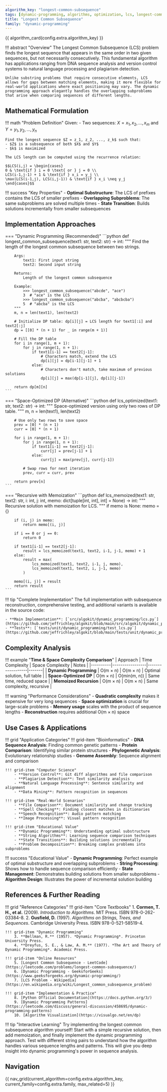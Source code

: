 ```yaml
---
algorithm_key: "longest-common-subsequence"
tags: [dynamic-programming, algorithms, optimization, lcs, longest-common-subsequence, string-algorithms, bioinformatics]
title: "Longest Common Subsequence"
family: "dynamic-programming"
---
```


{{ algorithm_card(config.extra.algorithm_key) }}

!!! abstract "Overview"
    The Longest Common Subsequence (LCS) problem finds the longest sequence that appears in the same order in two given sequences, but not necessarily consecutively. This fundamental algorithm has applications ranging from DNA sequence analysis and version control systems to natural language processing and plagiarism detection.

    Unlike substring problems that require consecutive elements, LCS allows for gaps between matching elements, making it more flexible for real-world applications where exact positioning may vary. The dynamic programming approach elegantly handles the overlapping subproblems that arise when comparing sequences of different lengths.

## Mathematical Formulation

!!! math "Problem Definition"
    Given:
    - Two sequences: $X = x_1, x_2, ..., x_m$ and $Y = y_1, y_2, ..., y_n$

    Find the longest sequence $Z = z_1, z_2, ..., z_k$ such that:
    - $Z$ is a subsequence of both $X$ and $Y$
    - $k$ is maximized

    The LCS length can be computed using the recurrence relation:

    $$LCS(i,j) = \begin{cases}
    0 & \text{if } i = 0 \text{ or } j = 0 \\
    LCS(i-1,j-1) + 1 & \text{if } x_i = y_j \\
    \max(LCS(i-1,j), LCS(i,j-1)) & \text{if } x_i \neq y_j
    \end{cases}$$

!!! success "Key Properties"
    - **Optimal Substructure**: The LCS of prefixes contains the LCS of smaller prefixes
    - **Overlapping Subproblems**: The same subproblems are solved multiple times
    - **State Transition**: Builds solutions incrementally from smaller subsequences

## Implementation Approaches

=== "Dynamic Programming (Recommended)"
    ```python
    def longest_common_subsequence(text1: str, text2: str) -> int:
        """
        Find the length of the longest common subsequence between two strings.

        Args:
            text1: First input string
            text2: Second input string

        Returns:
            Length of the longest common subsequence

        Example:
            >>> longest_common_subsequence("abcde", "ace")
            3  # "ace" is the LCS
            >>> longest_common_subsequence("abcba", "abcbcba")
            5  # "abcba" is the LCS
        """
        m, n = len(text1), len(text2)

        # Initialize DP table: dp[i][j] = LCS length for text1[:i] and text2[:j]
        dp = [[0] * (n + 1) for _ in range(m + 1)]

        # Fill the DP table
        for i in range(1, m + 1):
            for j in range(1, n + 1):
                if text1[i-1] == text2[j-1]:
                    # Characters match, extend the LCS
                    dp[i][j] = dp[i-1][j-1] + 1
                else:
                    # Characters don't match, take maximum of previous solutions
                    dp[i][j] = max(dp[i-1][j], dp[i][j-1])

        return dp[m][n]
    ```

=== "Space-Optimized DP (Alternative)"
    ```python
    def lcs_optimized(text1: str, text2: str) -> int:
        """
        Space-optimized version using only two rows of DP table.
        """
        m, n = len(text1), len(text2)

        # Use only two rows to save space
        prev = [0] * (n + 1)
        curr = [0] * (n + 1)

        for i in range(1, m + 1):
            for j in range(1, n + 1):
                if text1[i-1] == text2[j-1]:
                    curr[j] = prev[j-1] + 1
                else:
                    curr[j] = max(prev[j], curr[j-1])

            # Swap rows for next iteration
            prev, curr = curr, prev

        return prev[n]
    ```

=== "Recursive with Memoization"
    ```python
    def lcs_memoized(text1: str, text2: str, i: int, j: int,
                     memo: dict[tuple[int, int], int] = None) -> int:
        """
        Recursive solution with memoization for LCS.
        """
        if memo is None:
            memo = {}

        if (i, j) in memo:
            return memo[(i, j)]

        if i == 0 or j == 0:
            return 0

        if text1[i-1] == text2[j-1]:
            result = lcs_memoized(text1, text2, i-1, j-1, memo) + 1
        else:
            result = max(
                lcs_memoized(text1, text2, i-1, j, memo),
                lcs_memoized(text1, text2, i, j-1, memo)
            )

        memo[(i, j)] = result
        return result
    ```

!!! tip "Complete Implementation"
    The full implementation with subsequence reconstruction, comprehensive testing, and additional variants is available in the source code:

    - **Main Implementation**: [`src/algokit/dynamic_programming/lcs.py`](https://github.com/jeffrichley/algokit/blob/main/src/algokit/dynamic_programming/lcs.py)
    - **Tests**: [`tests/unit/dynamic_programming/test_lcs.py`](https://github.com/jeffrichley/algokit/blob/main/tests/unit/dynamic_programming/test_lcs.py)

## Complexity Analysis

!!! example "**Time & Space Complexity Comparison**"
    | Approach | Time Complexity | Space Complexity | Notes |
    |----------|-----------------|------------------|-------|
    | **Dynamic Programming** | O(m × n) | O(m × n) | Optimal solution, full table |
    | **Space-Optimized DP** | O(m × n) | O(min(m, n)) | Same time, reduced space |
    | **Memoized Recursion** | O(m × n) | O(m × n) | Same complexity, recursive |

!!! warning "Performance Considerations"
    - **Quadratic complexity** makes it expensive for very long sequences
    - **Space optimization** is crucial for large-scale problems
    - **Memory usage** scales with the product of sequence lengths
    - **Reconstruction** requires additional O(m × n) space

## Use Cases & Applications

!!! grid "Application Categories"
    !!! grid-item "Bioinformatics"
        - **DNA Sequence Analysis**: Finding common genetic patterns
        - **Protein Comparison**: Identifying similar protein structures
        - **Phylogenetic Analysis**: Evolutionary relationship studies
        - **Genome Assembly**: Sequence alignment and comparison

    !!! grid-item "Computer Science"
        - **Version Control**: Git diff algorithms and file comparison
        - **Plagiarism Detection**: Text similarity analysis
        - **Natural Language Processing**: Sentence similarity and alignment
        - **Data Mining**: Pattern recognition in sequences

    !!! grid-item "Real-World Scenarios"
        - **File Comparison**: Document similarity and change tracking
        - **Spell Checking**: Finding closest matches in dictionaries
        - **Speech Recognition**: Audio pattern matching
        - **Image Processing**: Visual pattern recognition

    !!! grid-item "Educational Value"
        - **Dynamic Programming**: Understanding optimal substructure
        - **String Algorithms**: Learning sequence comparison techniques
        - **State Transitions**: Building solutions incrementally
        - **Problem Decomposition**: Breaking complex problems into subproblems

!!! success "Educational Value"
    - **Dynamic Programming**: Perfect example of optimal substructure and overlapping subproblems
    - **String Processing**: Shows how to handle sequence comparison efficiently
    - **State Management**: Demonstrates building solutions from smaller subproblems
    - **Algorithm Design**: Illustrates the power of incremental solution building

## References & Further Reading

!!! grid "Reference Categories"
    !!! grid-item "Core Textbooks"
        1. **Cormen, T. H., et al.** (2009). *Introduction to Algorithms*. MIT Press. ISBN 978-0-262-03384-8.
        2. **Gusfield, D.** (1997). *Algorithms on Strings, Trees, and Sequences*. Cambridge University Press. ISBN 978-0-521-58519-4.

    !!! grid-item "Dynamic Programming"
        3. **Bellman, R.** (1957). *Dynamic Programming*. Princeton University Press.
        4. **Dreyfus, S. E., & Law, A. M.** (1977). *The Art and Theory of Dynamic Programming*. Academic Press.

    !!! grid-item "Online Resources"
        5. [Longest Common Subsequence - LeetCode](https://leetcode.com/problems/longest-common-subsequence/)
        6. [Dynamic Programming - GeeksforGeeks](https://www.geeksforgeeks.org/dynamic-programming/)
        7. [LCS Problem - Wikipedia](https://en.wikipedia.org/wiki/Longest_common_subsequence_problem)

    !!! grid-item "Implementation & Practice"
        8. [Python Official Documentation](https://docs.python.org/3/)
        9. [Dynamic Programming Patterns](https://leetcode.com/discuss/general-discussion/458695/dynamic-programming-patterns)
        10. [Algorithm Visualization](https://visualgo.net/en/dp)

!!! tip "Interactive Learning"
    Try implementing the longest common subsequence algorithm yourself! Start with a simple recursive solution, then add memoization, and finally implement the dynamic programming approach. Test with different string pairs to understand how the algorithm handles various sequence lengths and patterns. This will give you deep insight into dynamic programming's power in sequence analysis.

## Navigation

{{ nav_grid(current_algorithm=config.extra.algorithm_key, current_family=config.extra.family, max_related=5) }}
